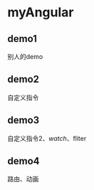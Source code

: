 myAngular
======
demo1
------
别人的demo

demo2
------
自定义指令

demo3
------
自定义指令2、$watch、$fliter

demo4
------
路由、动画
